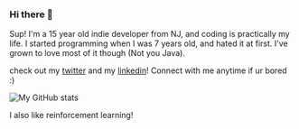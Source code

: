 ### Hi there 👋

Sup! I'm a 15 year old indie developer from NJ, and coding is practically my life. I started programming when I was 7 years old, and hated it at first. I've grown to love most of it though (Not you Java).

check out my [twitter](https://twitter.com/Vishrut97442) and my [linkedin](https://www.linkedin.com/in/vishrut-thoutam-246027245/)! Connect with me anytime if ur bored :)

![My GitHub stats](https://github-readme-stats.vercel.app/api?username=VisH317&show_icons=true&theme=radical)
<!--
**VisH317/VisH317** is a ✨ _special_ ✨ repository because its `README.md` (this file) appears on your GitHub profile.

Here are some ideas to get you started:

- 🔭 I’m currently working on ...
- 🌱 I’m currently learning ...
- 👯 I’m looking to collaborate on ...
- 🤔 I’m looking for help with ...
- 💬 Ask me about ...
- 📫 How to reach me: ...
- 😄 Pronouns: ...
- ⚡ Fun fact: ...
-->

I also like reinforcement learning!
